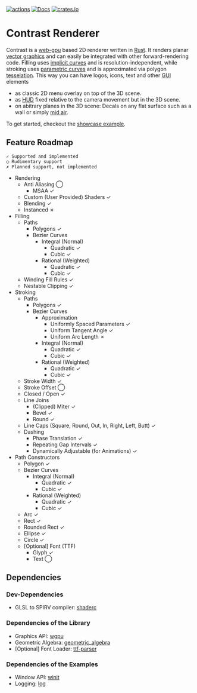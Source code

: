 [![actions](https://github.com/Lichtso/contrast_renderer/actions/workflows/actions.yml/badge.svg)](https://github.com/Lichtso/contrast_renderer/actions/workflows/actions.yml)
[![Docs](https://docs.rs/contrast_renderer/badge.svg)](https://docs.rs/contrast_renderer/)
[![crates.io](https://img.shields.io/crates/v/contrast_renderer.svg)](https://crates.io/crates/contrast_renderer)

# Contrast Renderer
Contrast is a [web-gpu](https://gpuweb.github.io/gpuweb/) based 2D renderer written in [Rust](https://www.rust-lang.org/).
It renders planar [vector graphics](https://en.wikipedia.org/wiki/Vector_graphics) and can easily be integrated with other forward-rendering code.
Filling uses [implicit curves](https://en.wikipedia.org/wiki/Implicit_curve) and is resolution-independent, while stroking uses [parametric curves](https://en.wikipedia.org/wiki/Parametric_equation) and is approximated via polygon [tesselation](https://en.wikipedia.org/wiki/Tessellation_(computer_graphics)).
This way you can have logos, icons, text and other [GUI](https://en.wikipedia.org/wiki/Graphical_user_interface) elements
- as classic 2D menu overlay on top of the 3D scene.
- as [HUD](https://en.wikipedia.org/wiki/Head-up_display) fixed relative to the camera movement but in the 3D scene.
- on abitrary planes in the 3D scene: Decals on any flat surface such as a wall or simply [mid air](https://en.wikipedia.org/wiki/Holography_in_fiction).

To get started, checkout the [showcase example](examples/showcase/main.rs).


## Feature Roadmap
    ✓ Supported and implemented
    ◯ Rudimentary support
    ✗ Planned support, not implemented

- Rendering
    - Anti Aliasing ◯
        - MSAA ✓
    - Custom (User Provided) Shaders ✓
    - Blending ✓
    - Instanced ✗
- Filling
    - Paths
        - Polygons ✓
        - Bezier Curves
            - Integral (Normal)
                - Quadratic ✓
                - Cubic ✓
            - Rational (Weighted)
                - Quadratic ✓
                - Cubic ✓
    - Winding Fill Rules ✓
    - Nestable Clipping ✓
- Stroking
    - Paths
        - Polygons ✓
        - Bezier Curves
            - Approximation
                - Uniformly Spaced Parameters ✓
                - Uniform Tangent Angle ✓
                - Uniform Arc Length ✗
            - Integral (Normal)
                - Quadratic ✓
                - Cubic ✓
            - Rational (Weighted)
                - Quadratic ✓
                - Cubic ✓
    - Stroke Width ✓
    - Stroke Offset ◯
    - Closed / Open ✓
    - Line Joins
        - (Clipped) Miter ✓
        - Bevel ✓
        - Round ✓
    - Line Caps (Square, Round, Out, In, Right, Left, Butt) ✓
    - Dashing
        - Phase Translation ✓
        - Repeating Gap Intervals ✓
        - Dynamically Adjustable (for Animations) ✓
- Path Constructors
    - Polygon ✓
    - Bezier Curves
        - Integral (Normal)
            - Quadratic ✓
            - Cubic ✓
        - Rational (Weighted)
            - Quadratic ✓
            - Cubic ✓
    - Arc ✓
    - Rect ✓
    - Rounded Rect ✓
    - Ellipse ✓
    - Circle ✓
    - [Optional] Font (TTF)
        - Glyph ✓
        - Text ◯


## Dependencies

### Dev-Dependencies
- GLSL to SPIRV compiler: [shaderc](https://github.com/google/shaderc)

### Dependencies of the Library
- Graphics API: [wgpu](https://wgpu.rs/)
- Geometric Algebra: [geometric_algebra](https://github.com/Lichtso/geometric_algebra)
- [Optional] Font Loader: [ttf-parser](https://github.com/RazrFalcon/ttf-parser)

### Dependencies of the Examples
- Window API: [winit](https://github.com/rust-windowing/winit)
- Logging: [log](https://github.com/rust-lang/log)
